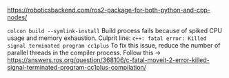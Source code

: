 https://roboticsbackend.com/ros2-package-for-both-python-and-cpp-nodes/

`colcon build --symlink-install` 
Build process fails because of spiked CPU usage and memory exhaustion. Culprit line: `c++: fatal error: Killed signal terminated program cc1plus`
To fix this issue, reduce the number of parallel threads in the compiler process. Follow this -> https://answers.ros.org/question/368106/c-fatal-moveit-2-error-killed-signal-terminated-program-cc1plus-compilation/